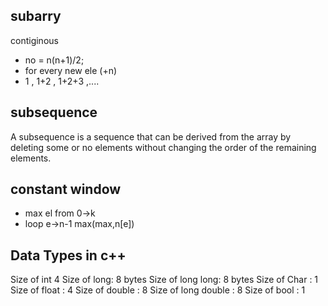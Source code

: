 ## subarry
contiginous
- no =  n(n+1)/2;
- for every new ele (+n)
- 1 , 1+2 , 1+2+3 ,....

## subsequence
A subsequence is a sequence that can be derived from the array by deleting some or no elements without changing the order of the remaining elements.

##

## constant window
- max el from 0->k
- loop e->n-1 max(max,n[e])

## Data Types in c++
Size of int 4
Size of long: 8 bytes
Size of long long: 8 bytes
Size of Char : 1
Size of float : 4
Size of double : 8
Size of long double : 8
Size of bool : 1

